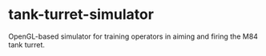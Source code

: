 # tank-turret-simulator
OpenGL-based simulator for training operators in aiming and firing the M84 tank turret.









